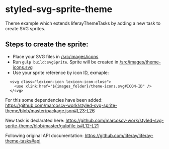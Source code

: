 # styled-svg-sprite-theme

Theme example which extends liferayThemeTasks by adding a new task to create SVG sprites.

## Steps to create the sprite:

  - Place your SVG files in [/src/images/icons](https://github.com/marcoscv-work/styled-svg-sprite-theme/tree/master/src/images/icons)
  - Run ```gulp build:svgSprite```. Sprite will be created in [/src/images/theme-icons.svg](https://github.com/marcoscv-work/styled-svg-sprite-theme/blob/master/src/images/theme-icons.svg)
  - Use your sprite reference by icon ID, exmaple:
```
  <svg class="lexicon-icon lexicon-icon-close">
    <use xlink:href="${images_folder}/theme-icons.svg#ICON-ID" />
  </svg>
```



For this some dependencies have been added:
https://github.com/marcoscv-work/styled-svg-sprite-theme/blob/master/package.json#L23-L26

New task is declarated here:
https://github.com/marcoscv-work/styled-svg-sprite-theme/blob/master/gulpfile.js#L12-L21

Following original API documentation:
https://github.com/liferay/liferay-theme-tasks#api
